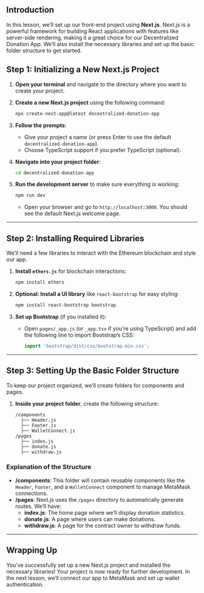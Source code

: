 ## Introduction
In this lesson, we’ll set up our front-end project using **Next.js**. Next.js is a powerful framework for building React applications with features like server-side rendering, making it a great choice for our Decentralized Donation App. We’ll also install the necessary libraries and set up the basic folder structure to get started.

## Step 1: Initializing a New Next.js Project

1. **Open your terminal** and navigate to the directory where you want to create your project.
2. **Create a new Next.js project** using the following command:

   ```bash
   npx create-next-app@latest decentralized-donation-app
   ```

3. **Follow the prompts**:
   - Give your project a name (or press Enter to use the default `decentralized-donation-app`).
   - Choose TypeScript support if you prefer TypeScript (optional).

4. **Navigate into your project folder**:

   ```bash
   cd decentralized-donation-app
   ```

5. **Run the development server** to make sure everything is working:

   ```bash
   npm run dev
   ```

   - Open your browser and go to `http://localhost:3000`. You should see the default Next.js welcome page.

---

## Step 2: Installing Required Libraries

We’ll need a few libraries to interact with the Ethereum blockchain and style our app.

1. **Install `ethers.js`** for blockchain interactions:

   ```bash
   npm install ethers
   ```

2. **Optional: Install a UI library** like `react-bootstrap` for easy styling:

   ```bash
   npm install react-bootstrap bootstrap
   ```

3. **Set up Bootstrap** (if you installed it):
   - Open `pages/_app.js` (or `_app.tsx` if you’re using TypeScript) and add the following line to import Bootstrap’s CSS:

     ```javascript
     import 'bootstrap/dist/css/bootstrap.min.css';
     ```

---

## Step 3: Setting Up the Basic Folder Structure

To keep our project organized, we’ll create folders for components and pages.

1. **Inside your project folder**, create the following structure:

   ```
   /components
     ├── Header.js
     ├── Footer.js
     ├── WalletConnect.js
   /pages
     ├── index.js
     ├── donate.js
     ├── withdraw.js
   ```

### Explanation of the Structure

- **/components**: This folder will contain reusable components like the `Header`, `Footer`, and a `WalletConnect` component to manage MetaMask connections.
- **/pages**: Next.js uses the `/pages` directory to automatically generate routes. We’ll have:
  - **index.js**: The home page where we’ll display donation statistics.
  - **donate.js**: A page where users can make donations.
  - **withdraw.js**: A page for the contract owner to withdraw funds.

---

## Wrapping Up

You’ve successfully set up a new Next.js project and installed the necessary libraries! Your project is now ready for further development. In the next lesson, we’ll connect our app to MetaMask and set up wallet authentication.
